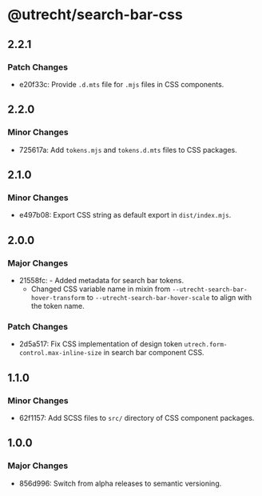 # @utrecht/search-bar-css

## 2.2.1

### Patch Changes

- e20f33c: Provide `.d.mts` file for `.mjs` files in CSS components.

## 2.2.0

### Minor Changes

- 725617a: Add `tokens.mjs` and `tokens.d.mts` files to CSS packages.

## 2.1.0

### Minor Changes

- e497b08: Export CSS string as default export in `dist/index.mjs`.

## 2.0.0

### Major Changes

- 21558fc: - Added metadata for search bar tokens.
  - Changed CSS variable name in mixin from `--utrecht-search-bar-hover-transform` to `--utrecht-search-bar-hover-scale` to align with the token name.

### Patch Changes

- 2d5a517: Fix CSS implementation of design token `utrech.form-control.max-inline-size` in search bar component CSS.

## 1.1.0

### Minor Changes

- 62f1157: Add SCSS files to `src/` directory of CSS component packages.

## 1.0.0

### Major Changes

- 856d996: Switch from alpha releases to semantic versioning.
